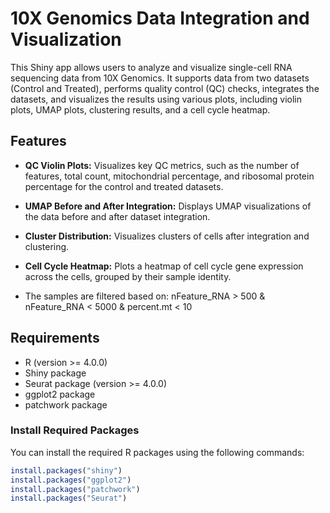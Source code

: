 # 10X Genomics Data Integration and Visualization

This Shiny app allows users to analyze and visualize single-cell RNA sequencing data from 10X Genomics. It supports data from two datasets (Control and Treated), performs quality control (QC) checks, integrates the datasets, and visualizes the results using various plots, including violin plots, UMAP plots, clustering results, and a cell cycle heatmap.

## **Features**

- **QC Violin Plots:** Visualizes key QC metrics, such as the number of features, total count, mitochondrial percentage, and ribosomal protein percentage for the control and treated datasets.
- **UMAP Before and After Integration:** Displays UMAP visualizations of the data before and after dataset integration.
- **Cluster Distribution:** Visualizes clusters of cells after integration and clustering.
- **Cell Cycle Heatmap:** Plots a heatmap of cell cycle gene expression across the cells, grouped by their sample identity.

- The samples are filtered based on:
nFeature_RNA > 500 & nFeature_RNA < 5000 & percent.mt < 10

## **Requirements**

- R (version >= 4.0.0)
- Shiny package
- Seurat package (version >= 4.0.0)
- ggplot2 package
- patchwork package

### **Install Required Packages**
You can install the required R packages using the following commands:

```r
install.packages("shiny")
install.packages("ggplot2")
install.packages("patchwork")
install.packages("Seurat")
